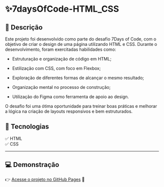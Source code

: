 # ✨7daysOfCode-HTML_CSS

## 📖 Descrição
Este projeto foi desenvolvido como parte do desafio 7Days of Code, com o objetivo de criar o design de uma página utilizando HTML e CSS.
Durante o desenvolvimento, foram exercitadas habilidades como:

* Estruturação e organização de código em HTML;

* Estilização com CSS, com foco em Flexbox;

* Exploração de diferentes formas de alcançar o mesmo resultado;

* Organização mental no processo de construção;

* Utilização do Figma como ferramenta de apoio ao design.

O desafio foi uma ótima oportunidade para treinar boas práticas e melhorar a lógica na criação de layouts responsivos e bem estruturados.

## 🚀 Tecnologias  
✅ HTML  
✅ CSS  

---

## 💻 Demonstração  

👉 [Acesse o projeto no GitHub Pages](https://seu-usuario.github.io/nome-do-repositorio/) 🚀
